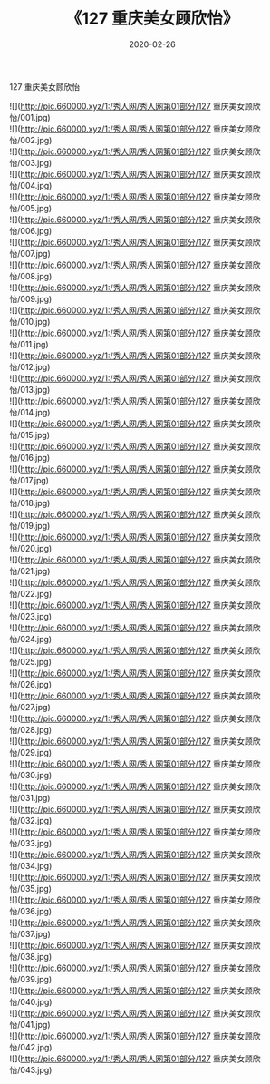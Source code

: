 ﻿---
layout: post
title:  《127 重庆美女顾欣怡》
date:   2020-02-26
img: http://pic.660000.xyz/1:/秀人网/秀人网第01部分/127 重庆美女顾欣怡/000.jpg
categories: [美女, 清纯, 唯美]
---

127 重庆美女顾欣怡

  ![](http://pic.660000.xyz/1:/秀人网/秀人网第01部分/127 重庆美女顾欣怡/001.jpg) <br> ![](http://pic.660000.xyz/1:/秀人网/秀人网第01部分/127 重庆美女顾欣怡/002.jpg) <br> ![](http://pic.660000.xyz/1:/秀人网/秀人网第01部分/127 重庆美女顾欣怡/003.jpg) <br> ![](http://pic.660000.xyz/1:/秀人网/秀人网第01部分/127 重庆美女顾欣怡/004.jpg) <br> ![](http://pic.660000.xyz/1:/秀人网/秀人网第01部分/127 重庆美女顾欣怡/005.jpg) <br> ![](http://pic.660000.xyz/1:/秀人网/秀人网第01部分/127 重庆美女顾欣怡/006.jpg) <br> ![](http://pic.660000.xyz/1:/秀人网/秀人网第01部分/127 重庆美女顾欣怡/007.jpg) <br> ![](http://pic.660000.xyz/1:/秀人网/秀人网第01部分/127 重庆美女顾欣怡/008.jpg) <br> ![](http://pic.660000.xyz/1:/秀人网/秀人网第01部分/127 重庆美女顾欣怡/009.jpg) <br> ![](http://pic.660000.xyz/1:/秀人网/秀人网第01部分/127 重庆美女顾欣怡/010.jpg) <br> ![](http://pic.660000.xyz/1:/秀人网/秀人网第01部分/127 重庆美女顾欣怡/011.jpg) <br> ![](http://pic.660000.xyz/1:/秀人网/秀人网第01部分/127 重庆美女顾欣怡/012.jpg) <br> ![](http://pic.660000.xyz/1:/秀人网/秀人网第01部分/127 重庆美女顾欣怡/013.jpg) <br> ![](http://pic.660000.xyz/1:/秀人网/秀人网第01部分/127 重庆美女顾欣怡/014.jpg) <br> ![](http://pic.660000.xyz/1:/秀人网/秀人网第01部分/127 重庆美女顾欣怡/015.jpg) <br> ![](http://pic.660000.xyz/1:/秀人网/秀人网第01部分/127 重庆美女顾欣怡/016.jpg) <br> ![](http://pic.660000.xyz/1:/秀人网/秀人网第01部分/127 重庆美女顾欣怡/017.jpg) <br> ![](http://pic.660000.xyz/1:/秀人网/秀人网第01部分/127 重庆美女顾欣怡/018.jpg) <br> ![](http://pic.660000.xyz/1:/秀人网/秀人网第01部分/127 重庆美女顾欣怡/019.jpg) <br> ![](http://pic.660000.xyz/1:/秀人网/秀人网第01部分/127 重庆美女顾欣怡/020.jpg) <br> ![](http://pic.660000.xyz/1:/秀人网/秀人网第01部分/127 重庆美女顾欣怡/021.jpg) <br> ![](http://pic.660000.xyz/1:/秀人网/秀人网第01部分/127 重庆美女顾欣怡/022.jpg) <br> ![](http://pic.660000.xyz/1:/秀人网/秀人网第01部分/127 重庆美女顾欣怡/023.jpg) <br> ![](http://pic.660000.xyz/1:/秀人网/秀人网第01部分/127 重庆美女顾欣怡/024.jpg) <br> ![](http://pic.660000.xyz/1:/秀人网/秀人网第01部分/127 重庆美女顾欣怡/025.jpg) <br> ![](http://pic.660000.xyz/1:/秀人网/秀人网第01部分/127 重庆美女顾欣怡/026.jpg) <br> ![](http://pic.660000.xyz/1:/秀人网/秀人网第01部分/127 重庆美女顾欣怡/027.jpg) <br> ![](http://pic.660000.xyz/1:/秀人网/秀人网第01部分/127 重庆美女顾欣怡/028.jpg) <br> ![](http://pic.660000.xyz/1:/秀人网/秀人网第01部分/127 重庆美女顾欣怡/029.jpg) <br> ![](http://pic.660000.xyz/1:/秀人网/秀人网第01部分/127 重庆美女顾欣怡/030.jpg) <br> ![](http://pic.660000.xyz/1:/秀人网/秀人网第01部分/127 重庆美女顾欣怡/031.jpg) <br> ![](http://pic.660000.xyz/1:/秀人网/秀人网第01部分/127 重庆美女顾欣怡/032.jpg) <br> ![](http://pic.660000.xyz/1:/秀人网/秀人网第01部分/127 重庆美女顾欣怡/033.jpg) <br> ![](http://pic.660000.xyz/1:/秀人网/秀人网第01部分/127 重庆美女顾欣怡/034.jpg) <br> ![](http://pic.660000.xyz/1:/秀人网/秀人网第01部分/127 重庆美女顾欣怡/035.jpg) <br> ![](http://pic.660000.xyz/1:/秀人网/秀人网第01部分/127 重庆美女顾欣怡/036.jpg) <br> ![](http://pic.660000.xyz/1:/秀人网/秀人网第01部分/127 重庆美女顾欣怡/037.jpg) <br> ![](http://pic.660000.xyz/1:/秀人网/秀人网第01部分/127 重庆美女顾欣怡/038.jpg) <br> ![](http://pic.660000.xyz/1:/秀人网/秀人网第01部分/127 重庆美女顾欣怡/039.jpg) <br> ![](http://pic.660000.xyz/1:/秀人网/秀人网第01部分/127 重庆美女顾欣怡/040.jpg) <br> ![](http://pic.660000.xyz/1:/秀人网/秀人网第01部分/127 重庆美女顾欣怡/041.jpg) <br> ![](http://pic.660000.xyz/1:/秀人网/秀人网第01部分/127 重庆美女顾欣怡/042.jpg) <br> ![](http://pic.660000.xyz/1:/秀人网/秀人网第01部分/127 重庆美女顾欣怡/043.jpg) <br>